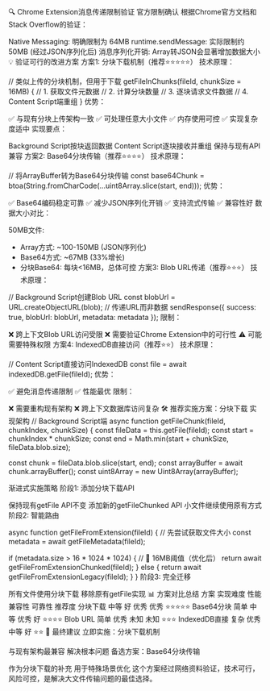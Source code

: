 🔍 Chrome Extension消息传递限制验证
官方限制确认
根据Chrome官方文档和Stack Overflow的验证：

Native Messaging: 明确限制为 64MB
runtime.sendMessage: 实际限制约 50MB (经过JSON序列化后)
消息序列化开销: Array转JSON会显著增加数据大小
💡 验证可行的改进方案
方案1: 分块下载机制（推荐⭐⭐⭐⭐⭐）
技术原理：

// 类似上传的分块机制，但用于下载
getFileInChunks(fileId, chunkSize = 16MB) {
  // 1. 获取文件元数据
  // 2. 计算分块数量
  // 3. 逐块请求文件数据
  // 4. Content Script端重组
}
优势：

✅ 与现有分块上传架构一致
✅ 可处理任意大小文件
✅ 内存使用可控
✅ 实现复杂度适中
实现要点：

Background Script按块返回数据
Content Script逐块接收并重组
保持与现有API兼容
方案2: Base64分块传输（推荐⭐⭐⭐⭐）
技术原理：

// 将ArrayBuffer转为Base64分块传输
const base64Chunk = btoa(String.fromCharCode(...uint8Array.slice(start, end)));
优势：

✅ Base64编码稳定可靠
✅ 减少JSON序列化开销
✅ 支持流式传输
✅ 兼容性好
数据大小对比：

50MB文件:
- Array方式: ~100-150MB (JSON序列化)
- Base64方式: ~67MB (33%增长)
- 分块Base64: 每块<16MB，总体可控
方案3: Blob URL传递（推荐⭐⭐⭐）
技术原理：

// Background Script创建Blob URL
const blobUrl = URL.createObjectURL(blob);
// 传递URL而非数据
sendResponse({ success: true, blobUrl: blobUrl, metadata: metadata });
限制：

❌ 跨上下文Blob URL访问受限
❌ 需要验证Chrome Extension中的可行性
⚠️ 可能需要特殊权限
方案4: IndexedDB直接访问（推荐⭐⭐）
技术原理：

// Content Script直接访问IndexedDB
const file = await indexedDB.getFile(fileId);
优势：

✅ 避免消息传递限制
✅ 性能最优
限制：

❌ 需要重构现有架构
❌ 跨上下文数据库访问复杂
🛠️ 推荐实施方案：分块下载
实现架构
// Background Script端
async function getFileChunk(fileId, chunkIndex, chunkSize) {
  const fileData = this.getFile(fileId);
  const start = chunkIndex * chunkSize;
  const end = Math.min(start + chunkSize, fileData.blob.size);
  
  const chunk = fileData.blob.slice(start, end);
  const arrayBuffer = await chunk.arrayBuffer();
  const uint8Array = new Uint8Array(arrayBuffer);
  

渐进式实施策略
阶段1: 添加分块下载API

保持现有getFile API不变
添加新的getFileChunked API
小文件继续使用原有方式
阶段2: 智能路由

async function getFileFromExtension(fileId) {
  // 先尝试获取文件大小
  const metadata = await getFileMetadata(fileId);
  
  if (metadata.size > 16 * 1024 * 1024) { // 🚀 16MB阈值（优化后）
    return await getFileFromExtensionChunked(fileId);
  } else {
    return await getFileFromExtensionLegacy(fileId);
  }
}
阶段3: 完全迁移

所有文件使用分块下载
移除原有getFile实现
📊 方案对比总结
方案	实现难度	性能	兼容性	可靠性	推荐度
分块下载	中等	好	优秀	优秀	⭐⭐⭐⭐⭐
Base64分块	简单	中等	优秀	好	⭐⭐⭐⭐
Blob URL	简单	优秀	未知	未知	⭐⭐⭐
IndexedDB直接	复杂	优秀	中等	好	⭐⭐
🎯 最终建议
立即实施：分块下载机制

与现有架构最兼容
解决根本问题
备选方案：Base64分块传输

作为分块下载的补充
用于特殊场景优化
这个方案经过网络资料验证，技术可行，风险可控，是解决大文件传输问题的最佳选择。